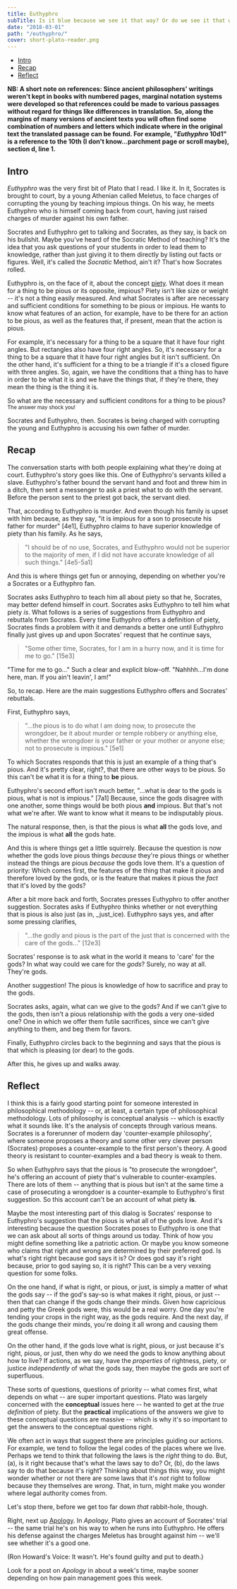 ```yaml
---
title: Euthyphro
subTitle: Is it blue because we see it that way? Or do we see it that way because it's blue?
date: "2018-03-01"
path: "/euthyphro/"
cover: short-plato-reader.png
---
```

*  [Intro](#intro)
*  [Recap](#recap)
*  [Reflect](#reflect)

**NB: A short note on references:
Since ancient philosophers' writings weren't kept in books with numbered pages, marginal notation systems were developed so that references could be made to various passages without regard for things like differences in translation. So, along the margins of many versions of ancient texts you will often find some combination of numbers and letters which indicate where in the original text the translated passage can be found. For example, "_Euthyphro_ 10d1" is a reference to the 10th (I don't know...parchment page or scroll maybe), section d, line 1.**

<h2 id="intro">Intro</h2>

_Euthyphro_ was the very first bit of Plato that I read. I like it. In it, Socrates is brought to court, by a young Athenian called Meletus, to face charges of corrupting the young by teaching impious things. On his way, he meets Euthyphro who is himself coming back from court, having just raised charges of murder against his own father. 

Socrates and Euthyphro get to talking and Socrates, as they say, is back on his bullshit. Maybe you've heard of the Socratic Method of teaching? It's the idea that you ask questions of your students in order to lead them to knowledge, rather than just giving it to them directly by listing out facts or figures. Well, it's called the _Socratic_ Method, ain't it? That's how Socrates rolled. 

Euthyphro is, on the face of it, about the concept [piety](https://en.wikipedia.org/wiki/Piety). What does it mean for a thing to be pious or its opposite, impious? Piety isn't like size or weight -- it's not a thing easily measured. And what Socrates is after are necessary and sufficient conditions for something to be pious or impious. He wants to know what features of an action, for example, have to be there for an action to be pious, as well as the features that, if present, mean that the action is pious. 

For example, it's necessary for a thing to be a square that it have four right angles. But rectangles also have four right angles. So, it's necessary for a thing to be a square that it have four right angles but it isn't sufficient. On the other hand, it's sufficient for a thing to be a triangle if it's a closed figure with three angles. So, again, we have the conditions that a thing has to have in order to be what it is and we have the things that, if they're there, they mean the thing is the thing it is.

So what are the necessary and sufficient conditons for a thing to be pious? <small>The answer may shock you!</small>

Socrates and Euthyphro, then. Socrates is being charged with corrupting the young and Euthyphro is accusing his own father of murder. 

<h2 id="recap">Recap</h2>

The conversation starts with both people explaining what they're doing at court. Euthyphro's story goes like this. One of Euthyphro's servants killed a slave. Euthyphro's father bound the servant hand and foot and threw him in a ditch, then sent a messenger to ask a priest what to do with the servant. Before the person sent to the priest got back, the servant died. 

That, according to Euthyphro is murder. And even though his family is upset with him because, as they say, "it is impious for a son to prosecute his father for murder" [4e1], Euthyphro claims to have superior knowledge of piety than his family. As he says,

> "I should be of no use, Socrates, and Euthyphro would not be superior to the majority of men, if I did not have accurate knowledge of all such things." [4e5-5a1]

And this is where things get fun or annoying, depending on whether you're a Socrates or a Euthyphro fan.

Socrates asks Euthyphro to teach him all about piety so that he, Socrates, may better defend himself in court. Socrates asks Euthyphro to tell him what piety _is_. What follows is a series of suggestions from Euthyphro and rebuttals from Socrates. Every time Euthyphro offers a definition of piety, Socrates finds a problem with it and demands a better one until Euthyphro finally just gives up and upon Socrates' request that he continue says, 

> "Some other time, Socrates, for I am in a hurry now, and it is time for me to go." [15e3]

"Time for me to go..." Such a clear and explicit blow-off. "Nahhhh...I'm done here, man. If you ain't leavin', I am!"

So, to recap. Here are the main suggestions Euthyphro offers and Socrates' rebuttals.

First, Euthyphro says, 
> "...the pious is to do what I am doing now, to prosecute the wrongdoer, be it about murder or temple robbery or anything else, whether the wrongdoer is your father or your mother or anyone else; not to prosecute is impious." [5e1]

To which Socrates responds that this is just an example of a thing that's pious. And it's pretty clear, right?, that there are other ways to be pious. So this can't be what it is for a thing to **be** pious.

Euthyphro's second effort isn't much better, "...what is dear to the gods is pious, what is not is impious." [7a1] Because, since the gods disagree with one another, some things would be both pious **and** impious. But that's not what we're after. We want to know what it means to be indisputably pious.

The natural response, then, is that the pious is what **all** the gods love, and the impious is what **all** the gods hate.

And this is where things get a little squirrely. Because the question is now whether the gods love pious things _because_ they're pious things or whether instead the things are pious _because_ the gods love them. It's a question of priority: Which comes first, the features of the thing that make it pious and therefore loved by the gods, or is the feature that makes it pious the _fact_ that it's loved by the gods?

After a bit more back and forth, Socrates presses Euthyphro to offer another suggestion. Socrates asks if Euthyphro thinks whether or not everything that is pious is also just (as in, _just_ice). Euthyphro says yes, and after some pressing clarifies,

> "...the godly and pious is the part of the just that is concerned with the care of the gods..." [12e3]

Socrates' response is to ask what in the world it means to 'care' for the gods? In what way could we care for the _gods_? Surely, no way at all. They're gods.

Another suggestion! The pious is knowledge of how to sacrifice and pray to the gods.

Socrates asks, again, what can we give to the gods? And if we can't give to the gods, then isn't a pious relationship with the gods a very one-sided one? One in which we offer them futile sacrifices, since we can't give anything to them, and beg them for favors.

Finally, Euthyphro circles back to the beginning and says that the pious is that which is pleasing (or dear) to the gods.

After this, he gives up and walks away.

<h2 id="reflect">Reflect</h2>

I think this is a fairly good starting point for someone interested in philosophical methodology -- or, at least, a certain type of philosophical methodology. Lots of philosophy is conceptual analysis -- which is exactly what it sounds like. It's the analysis of concepts through various means. Socrates is a forerunner of modern day 'counter-example philosophy', where someone proposes a theory and some other very clever person (Socrates) proposes a counter-example to the first person's theory. A good theory is resistant to counter-examples and a bad theory is weak to them. 

So when Euthyphro says that the pious is "to prosecute the wrongdoer", he's offering an account of piety that's vulnerable to counter-examples. There are lots of them -- anything that is pious but isn't at the same time a case of prosecuting a wrongdoer is a counter-example to Euthyphro's first suggestion. So this account can't be an account of what piety **is**. 

Maybe the most interesting part of this dialog is Socrates' response to Euthyphro's suggestion that the pious is what all of the gods love. And it's interesting because the question Socrates poses to Euthyphro is one that we can ask about all sorts of things around us today. Think of how you might define something like a patriotic action. Or maybe you know someone who claims that right and wrong are determined by their preferred god. Is what's right right because god says it is? Or does god say it's right because, prior to god saying so, it is right? This can be a very vexxing question for some folks.

On the one hand, if what is right, or pious, or just, is simply a matter of what the gods say -- if the god's say-so is what makes it right, pious, or just -- then that can change if the gods change their minds. Given how capricious and petty the Greek gods were, this would be a real worry. One day you're tending your crops in the right way, as the gods require. And the next day, if the gods change their minds, you're doing it all wrong and causing them great offense. 

On the other hand, if the gods love what is right, pious, or just because it's right, pious, or just, then why do we need the gods to know anything about how to live? If actions, as we say, have the _properties_ of rightness, piety, or justice _independently_ of what the gods say, then maybe the gods are sort of superfluous.

These sorts of questions, questions of priority -- what comes first, what depends on what -- are super important questions. Plato was largely concerned with the **conceptual** issues here -- he wanted to get at the _true definition_ of piety. But the **practical** implications of the answers we give to these conceptual questions are massive -- which is why it's so important to get the answers to the conceptual questions right.

We often act in ways that suggest there are principles guiding our actions. For example, we tend to follow the legal codes of the places where we live. Perhaps we tend to think that following the laws is the _right_ thing to do. But, (a), is it right because that's what the laws say to do? Or, (b), do the laws say to do that because it's right? Thinking about things this way, you might wonder whether or not there are some laws that it's _not_ right to follow because they themselves are _wrong_. That, in turn, might make you wonder where legal authority comes from.

Let's stop there, before we get too far down _that_ rabbit-hole, though.

Right, next up [Apology](http://www.perseus.tufts.edu/hopper/text?doc=Perseus%3Atext%3A1999.01.0170%3Atext%3DApol.). In _Apology_, Plato gives an account of Socrates' trial -- the same trial he's on his way to when he runs into Euthyphro. He offers his defense against the charges Meletus has brought against him -- we'll see whether it's a good one. 

(Ron Howard's Voice: It wasn't. He's found guilty and put to death.)

Look for a post on _Apology_ in about a week's time, maybe sooner depending on how pain management goes this week.
